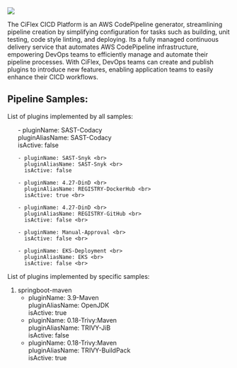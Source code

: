 <img src="http://mrwconsulting.s3-website-us-east-1.amazonaws.com/.images/ciflex-platform.png"/>

The CiFlex CICD Platform is an AWS CodePipeline generator, streamlining pipeline creation by simplifying configuration for tasks such as building, unit testing, code style linting, and deploying. Its a fully managed continuous delivery service that automates AWS CodePipeline infrastructure, empowering DevOps teams to efficiently manage and automate their pipeline processes. With CiFlex, DevOps teams can create and publish plugins to introduce new features, enabling application teams to easily enhance their CICD workflows.

## **Pipeline Samples:**

List of plugins implemented by all samples: <br>
<ol>
    - pluginName: SAST-Codacy <br>
      pluginAliasName: SAST-Codacy <br>
      isActive: false <br>

    - pluginName: SAST-Snyk <br>
      pluginAliasName: SAST-Snyk <br>
      isActive: false

    - pluginName: 4.27-DinD <br>
      pluginAliasName: REGISTRY-DockerHub <br>
      isActive: true <br>

    - pluginName: 4.27-DinD <br>
      pluginAliasName: REGISTRY-GitHub <br>
      isActive: false <br>

    - pluginName: Manual-Approval <br>
      isActive: false <br>

    - pluginName: EKS-Deployment <br>
      pluginAliasName: EKS <br>
      isActive: false <br>
</ol>

List of plugins implemented by specific samples: <br>
1. springboot-maven <br>
    - pluginName: 3.9-Maven <br>
      pluginAliasName: OpenJDK <br>
      isActive: true <br>
    - pluginName: 0.18-Trivy:Maven <br>
      pluginAliasName: TRIVY-JiB <br>
      isActive: false <br>
    - pluginName: 0.18-Trivy:Maven <br>
      pluginAliasName: TRIVY-BuildPack <br>
      isActive: true <br>

